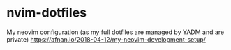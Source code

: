 # nvim-dotfiles
My neovim configuration (as my full dotfiles are managed by YADM and are private)
https://afnan.io/2018-04-12/my-neovim-development-setup/
